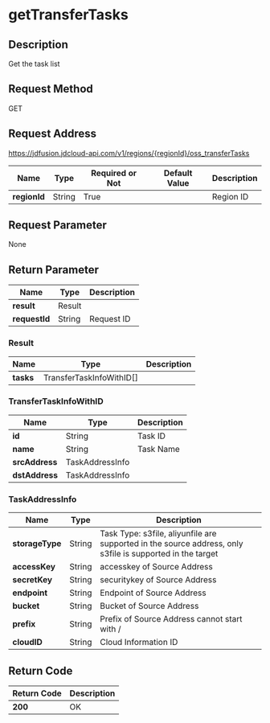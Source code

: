 # getTransferTasks


## Description
Get the task list

## Request Method
GET

## Request Address
https://jdfusion.jdcloud-api.com/v1/regions/{regionId}/oss_transferTasks

|Name|Type|Required or Not|Default Value|Description|
|---|---|---|---|---|
|**regionId**|String|True| |Region ID|

## Request Parameter
None


## Return Parameter
|Name|Type|Description|
|---|---|---|
|**result**|Result| |
|**requestId**|String|Request ID|

### Result
|Name|Type|Description|
|---|---|---|
|**tasks**|TransferTaskInfoWithID[]| |
### TransferTaskInfoWithID
|Name|Type|Description|
|---|---|---|
|**id**|String|Task ID|
|**name**|String|Task Name|
|**srcAddress**|TaskAddressInfo| |
|**dstAddress**|TaskAddressInfo| |
### TaskAddressInfo
|Name|Type|Description|
|---|---|---|
|**storageType**|String|Task Type: s3file, aliyunfile are supported in the source address, only s3file is supported in the target|
|**accessKey**|String|accesskey of Source Address|
|**secretKey**|String|securitykey of Source Address|
|**endpoint**|String|Endpoint of Source Address|
|**bucket**|String|Bucket of Source Address|
|**prefix**|String|Prefix of Source Address cannot start with /|
|**cloudID**|String|Cloud Information ID|

## Return Code
|Return Code|Description|
|---|---|
|**200**|OK|
